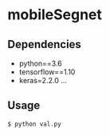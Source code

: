 # mobileSegnet

Dependencies  
--
- python==3.6
- tensorflow==1.10
- keras=2.2.0
...

Usage
--

```bash
$ python val.py
```


